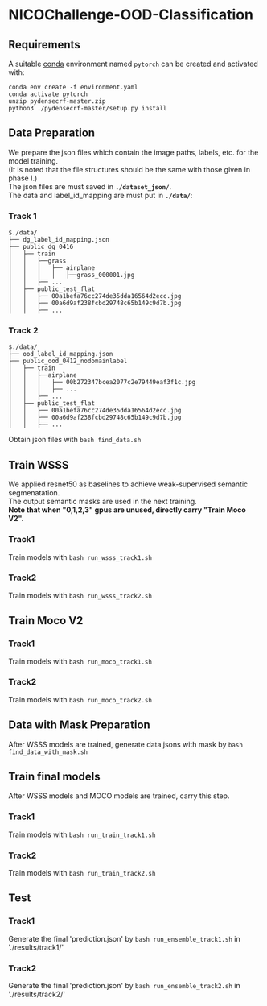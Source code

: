 # NICOChallenge-OOD-Classification


## Requirements
A suitable [conda](https://conda.io/) environment named `pytorch` can be created
and activated with:

```
conda env create -f environment.yaml
conda activate pytorch
unzip pydensecrf-master.zip
python3 ./pydensecrf-master/setup.py install
```

## Data Preparation
We prepare the json files which contain the image paths, labels, etc. for the model training.  
(It is noted that the file structures should be the same with those given in phase I.)  
The json files are must saved in **`./dataset_json/`**.  
The data and label_id_mapping are must put in **`./data/`**:  

### Track 1
```
$./data/
├── dg_label_id_mapping.json
├── public_dg_0416
│   ├── train
│   │   ├──grass
│   │   │   ├── airplane
│   │   │   │   ├──grass_000001.jpg
│   │   ├── ...
│   ├── public_test_flat
│   │   ├── 00a1befa76cc274de35dda16564d2ecc.jpg
│   │   ├── 00a6d9af238fcbd29748c65b149c9d7b.jpg
│   │   ├── ...
```
### Track 2
```
$./data/
├── ood_label_id_mapping.json
├── public_ood_0412_nodomainlabel
│   ├── train
│   │   ├──airplane
│   │   │   ├── 00b272347bcea2077c2e79449eaf3f1c.jpg
│   │   │   ├── ...
│   │   ├── ...
│   ├── public_test_flat
│   │   ├── 00a1befa76cc274de35dda16564d2ecc.jpg
│   │   ├── 00a6d9af238fcbd29748c65b149c9d7b.jpg
│   │   ├── ...
```
Obtain json files with `bash find_data.sh`

## Train WSSS
We applied resnet50 as baselines to achieve weak-supervised semantic segmenatation.  
The output semantic masks are used in the next training.  
**Note that when "0,1,2,3" gpus are unused, directly carry "Train Moco V2".**

### Track1 
Train models with `bash run_wsss_track1.sh`  
### Track2
Train models with `bash run_wsss_track2.sh`

## Train Moco V2
### Track1 
Train models with `bash run_moco_track1.sh`  
### Track2
Train models with `bash run_moco_track2.sh`  

## Data with Mask Preparation  
After WSSS models are trained, generate data jsons with mask by `bash find_data_with_mask.sh`  

## Train final models  
After WSSS models and MOCO models are trained, carry this step.  
### Track1 
Train models with `bash run_train_track1.sh`
### Track2
Train models with `bash run_train_track2.sh`

## Test 
### Track1 
Generate the final 'prediction.json' by `bash run_ensemble_track1.sh` in './results/track1/'
### Track2
Generate the final 'prediction.json' by `bash run_ensemble_track2.sh` in './results/track2/'
